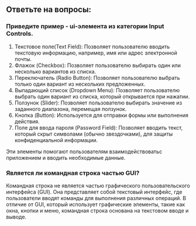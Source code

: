 ## Ответьте на вопросы:

### Приведите пример - ui-элемента из категории Input Controls.

1. Текстовое поле(Text Field): Позволяет пользователю вводить текстовую информацию, например, имя или адрес электронной почты.
2. Флажок (Checkbox): Позволяет пользователю выбирать один или несколько вариантов из списка.
3. Переключатель (Radio Button): Позволяет пользователю выбрать только один вариант из нескольких предложенных.
4. Выпадающий список (Dropdown Menu): Позволяет пользователю выбрать один вариант из списка, который открывается при нажатии.
5. Ползунок (Slider): Позволяет пользователю выбирать значение из заданного диапазона, перемещая ползунок.
6. Кнопка (Button): Используется для отправки формы или выполнения действия.
7. Поле для ввода пароля (Password Field): Позволяет вводить текст, который скрыт символами (обычно звездочками), для защиты конфиденциальной информации.

Эти элементы помогают пользователям взаимодействоватьс приложением и вводить необходимые данные.


### Является ли командная строка частью GUI?

Командная строка не является частью графического пользовательского интерфейса (GUI). Она представляет собой текстовый интерфейс, где пользователи вводят команды для выполнения различных операций. В отличие от GUI, который использует графические элементы, такие как окна, кнопки и меню, командная строка основана на текстовом вводе и выводе.
